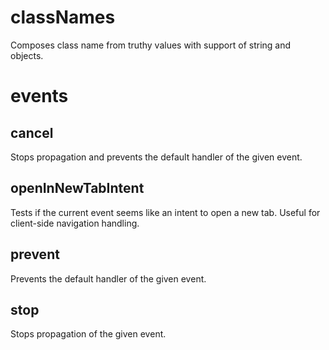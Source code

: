 # classNames

Composes class name from truthy values with support of string and objects.

# events

## cancel

Stops propagation and prevents the default handler of the given event.

## openInNewTabIntent

Tests if the current event seems like an intent to open a new tab. Useful for client-side navigation handling.

## prevent

Prevents the default handler of the given event.

## stop

Stops propagation of the given event.
